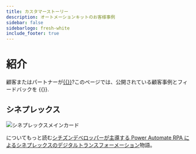 ```yaml
---
title: カスタマーストーリー
description: オートメーションキットのお客様事例
sidebar: false
sidebarlogo: fresh-white
include_footer: true
---
```

# 紹介

顧客またはパートナーが[{{<product-name>}}](https://aka.ms/ak4pp)?このページでは、公開されている顧客事例とフィードバックを {{<product-name>}}.

## シネプレックス

![シネプレックスメインカード](https://msflowblogscdn.azureedge.net/wp-content/uploads/2022/09/Cieneplex-Main-Card.jpg)

についてもっと読む[シチズンデベロッパーが主導する Power Automate RPA によるシネプレックスのデジタルトランスフォーメーション](https://powerautomate.microsoft.com/blog/cineplex-digital-transformation-with-power-automate-rpa-led-by-citizen-developers/)物語。

